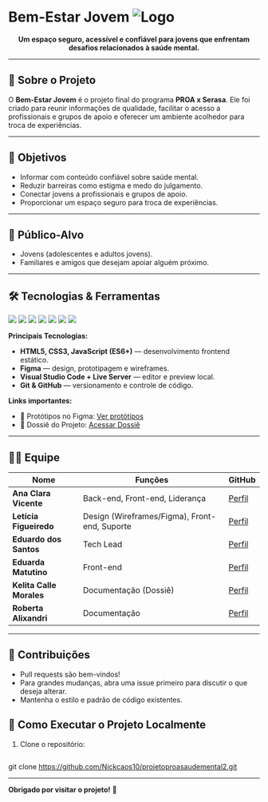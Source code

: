 # Bem-Estar Jovem ![Logo](/assets/imgs/logo.png)

<p align="center">
  <strong>Um espaço seguro, acessível e confiável para jovens que enfrentam desafios relacionados à saúde mental.</strong>
</p>

---

## 📖 Sobre o Projeto
O **Bem-Estar Jovem** é o projeto final do programa **PROA x Serasa**. Ele foi criado para reunir informações de qualidade, facilitar o acesso a profissionais e grupos de apoio e oferecer um ambiente acolhedor para troca de experiências.

---

## 🎯 Objetivos
- Informar com conteúdo confiável sobre saúde mental.  
- Reduzir barreiras como estigma e medo do julgamento.  
- Conectar jovens a profissionais e grupos de apoio.  
- Proporcionar um espaço seguro para troca de experiências.

---

## 👥 Público-Alvo
- Jovens (adolescentes e adultos jovens).  
- Familiares e amigos que desejam apoiar alguém próximo.

---

## 🛠️ Tecnologias & Ferramentas

<p align="left">
  <img src="https://img.shields.io/badge/HTML5-E44D26?style=for-the-badge&logo=html5&logoColor=fff" />
  <img src="https://img.shields.io/badge/CSS3-264DE4?style=for-the-badge&logo=css3&logoColor=fff" />
  <img src="https://img.shields.io/badge/JavaScript-F7DF1E?style=for-the-badge&logo=javascript&logoColor=000" />
  <img src="https://img.shields.io/badge/Figma-F24E1E?style=for-the-badge&logo=figma&logoColor=fff" />
  <img src="https://img.shields.io/badge/VS%20Code-007ACC?style=for-the-badge&logo=visual-studio-code&logoColor=fff" />
  <img src="https://img.shields.io/badge/Git-000000?style=for-the-badge&logo=git&logoColor=F05032" />
  <img src="https://img.shields.io/badge/GitHub-181717?style=for-the-badge&logo=github&logoColor=fff" />
</p>

**Principais Tecnologias:**  
- **HTML5, CSS3, JavaScript (ES6+)** — desenvolvimento frontend estático.  
- **Figma** — design, prototipagem e wireframes.  
- **Visual Studio Code + Live Server** — editor e preview local.  
- **Git & GitHub** — versionamento e controle de código.

**Links importantes:**  
- 🎨 Protótipos no Figma: [Ver protótipos](https://www.figma.com/design/E3bhDPWzbTP0ggrlYNDuU3/Bem-Estar-Jovem---prot%C3%B3tipos?m=auto&t=DTrrYOWzXj7DLPHe-6)  
- 📖 Dossiê do Projeto: [Acessar Dossiê](https://heyzine.com/flip-book/3b723cbc14.html)

---

## 👩‍💻 Equipe

| Nome                        | Funções                                        | GitHub                                            |
|-----------------------------|------------------------------------------------|---------------------------------------------------|
| **Ana Clara Vicente**       | Back-end, Front-end, Liderança                 | [Perfil](https://github.com/Nickcaos10)           |
| **Letícia Figueiredo**      | Design (Wireframes/Figma), Front-end, Suporte  | [Perfil](https://github.com/leticiahfs)           |
| **Eduardo dos Santos**      | Tech Lead                                      | [Perfil](https://github.com/duzonho)              |
| **Eduarda Matutino**        | Front-end                                      | [Perfil](https://github.com/Eduarda-Matutino)     |
| **Kelita Calle Morales**    | Documentação (Dossiê)                          | [Perfil](https://github.com/kelita555)            |
| **Roberta Alixandri**       | Documentação                                   | [Perfil](https://github.com/Robertaalix)          |

---

## 🤝 Contribuições
- Pull requests são bem-vindos!
- Para grandes mudanças, abra uma issue primeiro para discutir o que deseja alterar.
- Mantenha o estilo e padrão de código existentes.

## 🚀 Como Executar o Projeto Localmente
1. Clone o repositório:  
   ```bash
git clone https://github.com/Nickcaos10/projetoproasaudemental2.git

---
**Obrigado por visitar o projeto!** 🙌